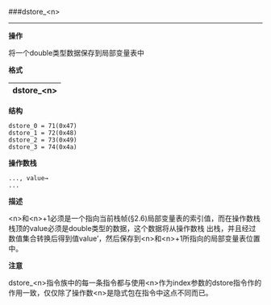 ###dstore_\<n\>

----

**操作**

将一个double类型数据保存到局部变量表中

**格式**

|dstore_\<n\>|
|--------:|

**结构**
```
dstore_0 = 71(0x47)
dstore_1 = 72(0x48)
dstore_2 = 73(0x49)
dstore_3 = 74(0x4a)
```

**操作数栈**
```
..., value→
...
```

**描述**

\<n\>和\<n\>+1必须是一个指向当前栈帧(§2.6)局部变量表的索引值，而在操作数栈栈顶的value必须是double类型的数据，这个数据将从操作数栈
出栈，并且经过数值集合转换后得到值value’，然后保存到\<n\>和\<n\>+1所指向的局部变量表位置中。

**注意**

dstore_\<n\>指令族中的每一条指令都与使用\<n\>作为index参数的dstore指令作的作用一致，仅仅除了操作数\<n\>是隐式包在指令中这点不同而已。
